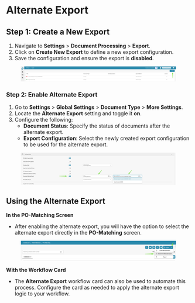 # Alternate Export

## **Step 1: Create a New Export**

1. Navigate to **Settings** > **Document Processing** > **Export**.
2. Click on **Create New Export** to define a new export configuration.
3. Save the configuration and ensure the export is **disabled**.

<figure><img src="../../../.gitbook/assets/image (368).png" alt=""><figcaption></figcaption></figure>

### **Step 2: Enable Alternate Export**

1. Go to **Settings** > **Global Settings** > **Document Type** > **More Settings**.
2. Locate the **Alternate Export** setting and toggle it **on**.
3. Configure the following:
   * **Document Status**: Specify the status of documents after the alternate export.
   * **Export Configuration**: Select the newly created export configuration to be used for the alternate export.

<figure><img src="../../../.gitbook/assets/image (369).png" alt=""><figcaption></figcaption></figure>

## Using the Alternate Export

**In the PO-Matching Screen**

* After enabling the alternate export, you will have the option to select the alternate export directly in the **PO-Matching** screen.

<figure><img src="../../../.gitbook/assets/image (370).png" alt=""><figcaption></figcaption></figure>

**With the Workflow Card**

* The **Alternate Export** workflow card can also be used to automate this process. Configure the card as needed to apply the alternate export logic to your workflow.
